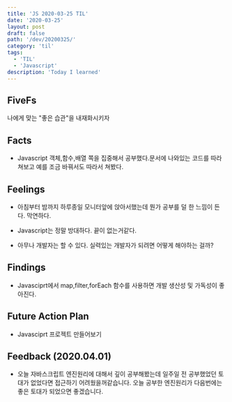 ```yaml
---
title: 'JS 2020-03-25 TIL'
date: '2020-03-25'
layout: post
draft: false
path: '/dev/20200325/'
category: 'til'
tags:
  - 'TIL'
  - 'Javascript'
description: 'Today I learned'
---
```


## FiveFs

나에게 맞는 "좋은 습관"을 내재화시키자

## Facts

- Javascript 객체,함수,배열 쪽을 집중해서 공부했다.문서에 나와있는 코드를 따라쳐보고 예를 조금 바꿔서도 따라서 쳐봤다.

## Feelings

- 아침부터 밤까지 하루종일 모니터앞에 앉아서했는데 뭔가 공부를 덜 한 느낌이 든다. 막연하다.

- Javascript는 정말 방대하다. 끝이 없는거같다.

- 아무나 개발자는 할 수 있다. 실력있는 개발자가 되려면 어떻게 해야하는 걸까?

## Findings

- Javasciprt에서 map,filter,forEach 함수를 사용하면 개발 생산성 및 가독성이 좋아진다.

## Future Action Plan

- Javasciprt 프로젝트 만들어보기

## Feedback (2020.04.01)

- 오늘 자바스크립트 엔진원리에 대해서 깊이 공부해봤는데 일주일 전 공부했었던 토대가 없었다면 접근하기 어려웠을꺼같습니다. 오늘 공부한 엔진원리가 다음번에는 좋은 토대가 되었으면 좋겠습니다.
